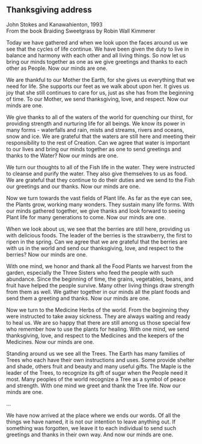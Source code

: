 ## Thanksgiving address

John Stokes and Kanawahienton, 1993  
From the book Braiding Sweetgrass by Robin Wall Kimmerer

Today we have gathered and when we look upon the faces around us we see that the cycles of life continue. We have been given the duty to live in balance and harmony with each other and all living things. So now let us bring our minds together as one as we give greetings and thanks to each other as People. Now our minds are one.

We are thankful to our Mother the Earth, for she gives us everything that we need for life. She supports our feet as we walk about upon her. It gives us joy that she still continues to care for us, just as she has from the beginning of time. To our Mother, we send thanksgiving, love, and respect. Now our minds are one.

We give thanks to all of the waters of the world for quenching our thirst, for providing strength and nurturing life for all beings. We know its power in many forms - waterfalls and rain, mists and streams, rivers and oceans, snow and ice. We are grateful that the waters are still here and meeting their responsibility to the rest of Creation. Can we agree that water is important to our lives and bring our minds together as one to send greetings and thanks to the Water? Now our minds are one.

We turn our thoughts to all of the Fish life in the water. They were instructed to cleanse and purify the water. They also give themselves to us as food. We are grateful that they continue to do their duties and we send to the Fish our greetings and our thanks. Now our minds are one.

Now we turn towards the vast fields of Plant life. As far as the eye can see, the Plants grow, working many wonders. They sustain many life forms. With our minds gathered together, we give thanks and look forward to seeing Plant life for many generations to come. Now our minds are one.

When we look about us, we see that the berries are still here, providing us with delicious foods. The leader of the berries is the strawberry, the first to ripen in the spring. Can we agree that we are grateful that the berries are with us in the world and send our thanksgiving, love, and respect to the berries? Now our minds are one.

With one mind, we honor and thank all the Food Plants we harvest from the garden, especially the Three Sisters who feed the people with such abundance. Since the beginning of time, the grains, vegetables, beans, and fruit have helped the people survive. Many other living things draw strength from them as well. We gather together in our minds all the plant foods and send them a greeting and thanks. Now our minds are one.

Now we turn to the Medicine Herbs of the world. From the beginning they were instructed to take away sickness. They are always waiting and ready to heal us. We are so happy that there are still among us those special few who remember how to use the plants for healing. With one mind, we send thanksgiving, love, and respect to the Medicines and the keepers of the Medicines. Now our minds are one.

Standing around us we see all the Trees. The Earth has many families of Trees who each have their own instructions and uses. Some provide shelter and shade, others fruit and beauty and many useful gifts. The Maple is the leader of the Trees, to recognize its gift of sugar when the People need it most. Many peoples of the world recognize a Tree as a symbol of peace and strength. With one mind we greet and thank the Tree life. Now our minds are one.

...

We have now arrived at the place where we ends our words. Of all the things we have named, it is not our intention to leave anything out. If something was forgotten, we leave it to each individual to send such greetings and thanks in their own way. And now our minds are one.
